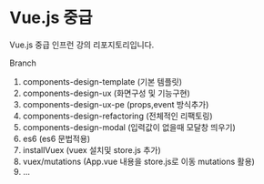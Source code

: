 # Vue.js 중급

Vue.js 중급 인프런 강의 리포지토리입니다.

Branch
1. components-design-template (기본 템플릿)
2. components-design-ux (화면구성 및 기능구현)
3. components-design-ux-pe (props,event 방식추가)
4. components-design-refactoring (전체적인 리팩토링)
5. components-design-modal (입력값이 없을때 모달창 띄우기) 
6. es6 (es6 문법적용)
7. installVuex (vuex 설치및 store.js 추가)
8. vuex/mutations (App.vue 내용을 store.js로 이동 mutations 활용)
9. ...
